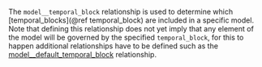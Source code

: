 The `model__temporal_block` relationship is used to determine which [temporal_blocks](@ref temporal_block) are included in a specific model. Note that defining this relationship does not yet imply that any element of the model will be governed by the specified `temporal_block`, for this to happen additional relationships have to be defined such as the [model\_\_default\_temporal\_block](@ref) relationship.
